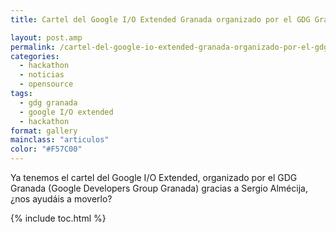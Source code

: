 ```yaml
---
title: Cartel del Google I/O Extended Granada organizado por el GDG Granada

layout: post.amp
permalink: /cartel-del-google-io-extended-granada-organizado-por-el-gdg-granada/
categories:
  - hackathon
  - noticias
  - opensource
tags:
  - gdg granada
  - google I/O extended
  - hackathon
format: gallery
mainclass: "articulos"
color: "#F57C00"
---
```

Ya tenemos el cartel del Google I/O Extended, organizado por el GDG Granada (Google Developers Group Granada) gracias a Sergio Almécija, ¿nos ayudáis a moverlo?

[<amp-img on="tap:lightbox1" role="button" tabindex="0" layout="responsive" src="/assets/img/2012/06/gdg1.jpg" alt="" title="gdg" width="1440px" height="900px" />][1]



 [1]: https://elbauldelprogramador.com/assets/img/2012/06/gdg1.jpg

{% include toc.html %}
